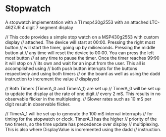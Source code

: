# Stopwatch
A stopwatch implementation with a TI msp430g2553 with an attached LTC-4627JR 4 digit 7 segment display

//   This code provides a simple stop watch on a MSP430g2553 with custom display
//   attached. The device will start at 00:00. Pressing the right most button 
//   will start the timer, going up by miliseconds. Pressing the middle button at
//   any time will reset the device to 00:00. You can press the left most button
//   at any time to pause the timer. Once the timer reaches 99:90 it will stop on
//   its own and wait for an input from the user. This all is accomplished using
//   both push button interupts for the buttons respectively and using both timers
//   on the board as well as using the dadd instruction to increment the value
//   displayed



//   Both Timers (TimerA_0 and TimerA_1) are set up
//   TimerA_0 will be set up to update the display at the rate of one digit
//   every 2 mS.  This results in no observable flicker in the multiplexing. 
//   Slower rates such as 10 mS per digit result in observable flicker.  



//   TimerA_1 will be set up to generate the 100 mS interval interrupts
//   for timing for the stopwatch or clock. TimerA_1 has the higher
//   priority of the two timers, so the time update has precedence over display
//   multiplexing. This is also where DisplayValue is incremented using the dadd
//   instruction.
